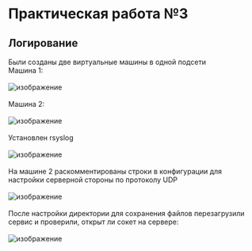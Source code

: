 # Практическая работа №3
## Логирование
Были созданы две виртуальные машины в одной подсети<br />
Машина 1:<br /><br />![изображение](https://github.com/kirasir1/toib_prak/assets/13931629/57b715f2-ba07-4222-be21-f16b56cbed78)<br /><br />
Машина 2:<br /><br />![изображение](https://github.com/kirasir1/toib_prak/assets/13931629/eeeb7897-d6bf-4847-b43c-a57fbd5c4af6)<br /><br />
Установлен rsyslog<br /><br />
![изображение](https://github.com/kirasir1/toib_prak/assets/13931629/58189a6c-34cb-4818-bd73-f5a825e3d94a)<br /><br />
На машине 2 раскомментированы строки в конфигурации для настройки серверной стороны по протоколу UDP<br /><br />
![изображение](https://github.com/kirasir1/toib_prak/assets/13931629/afadb461-9d7a-4ef8-9f98-a0e11f1ae87d)<br /><br />
После настройки директории для сохранения файлов перезагрузили сервис и проверили, открыт ли сокет на сервере:<br /><br />
![изображение](https://github.com/kirasir1/toib_prak/assets/13931629/3b926466-397c-424d-86bc-ed95225d56b8)<br /><br />
